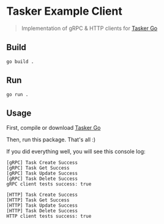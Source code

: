 # Tasker Example Client

> Implementation of gRPC & HTTP clients for [Tasker Go](https://github.com/fadinflame/tasker-go)

## Build

```
go build .
```

## Run

```
go run .
```

## Usage

First, compile or download [Tasker Go](https://github.com/fadinflame/tasker-go)

Then, run this package. That's all :)

If you did everything well, you will see this console log:

```
[gRPC] Task Create Success
[gRPC] Task Get Success
[gRPC] Task Update Success
[gRPC] Task Delete Success
gRPC client tests success: true

[HTTP] Task Create Success
[HTTP] Task Get Success
[HTTP] Task Update Success
[HTTP] Task Delete Success
HTTP client tests success: true
```